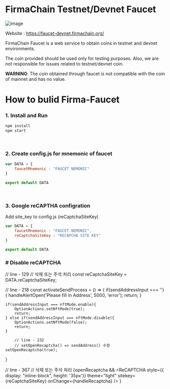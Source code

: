 # FirmaChain Testnet/Devnet Faucet

![image](https://user-images.githubusercontent.com/5277080/132805004-9716fcec-1502-4a1a-817e-6de3c50f046d.png)



Website : https://faucet-devnet.firmachain.org/

FirmaChain Faucet is a web service to obtain coins in testnet and devnet environments. 

The coin provided should be used only for testing purposes. Also, we are not responsible for issues related to testnet/devnet coin.

**WARNING**: The coin obtained through faucet is not compatible with the coin of mainnet and has no value.


# How to bulid Firma-Faucet

### 1. Install and Run 
```javascript
npm install
npm start
```
</br>

### 2. Create config.js for mnemonic of faucet

```javascript
var DATA = {
    faucetMnemonic : "FAUCET NEMONIC"
}

export default DATA
```
</br>

### 3. Google reCAPTHA configration
Add site_key to config.js (reCaptchaSiteKey)


```javascript
var DATA = {
    faucetMnemonic : "FAUCET NEMONIC",
    reCaptchaSiteKey : "RECAPCHA SITE KEY"
}

export default DATA
```



### # Disable reCAPTCHA
// line - 129
// 삭제 또는 주석 처리
const reCaptchaSiteKey = DATA.reCaptchaSiteKey;

// line - 218
const activateSendProcess = () => {
    if(sendAddressInput === ''){
        handleAlertOpen('Please fill in Address', 5000, 'error');
        return;
    }

    if(sendAddressInput === nftMode.enable){
        OptionActions.setNftMode(true);
        return;
    } else if(sendAddressInput === nftMode.disable){
        OptionActions.setNftMode(false);
        return;
    }
    
		// line - 232
		// setOpenRecaptcha() => sendAddress() 수정
    setOpenRecaptcha(true);
}

// line - 367
// 삭제 또는 주석 처리
{openRecaptcha &&
    <ReCaptchaBox>
        <ReCAPTCHA 
            style={{ display: "inline-block", height: '35px'}}
            theme="light"
            sitekey={reCaptchaSiteKey}
            onChange={handleRecaptcha}
        />
    </ReCaptchaBox>
}
